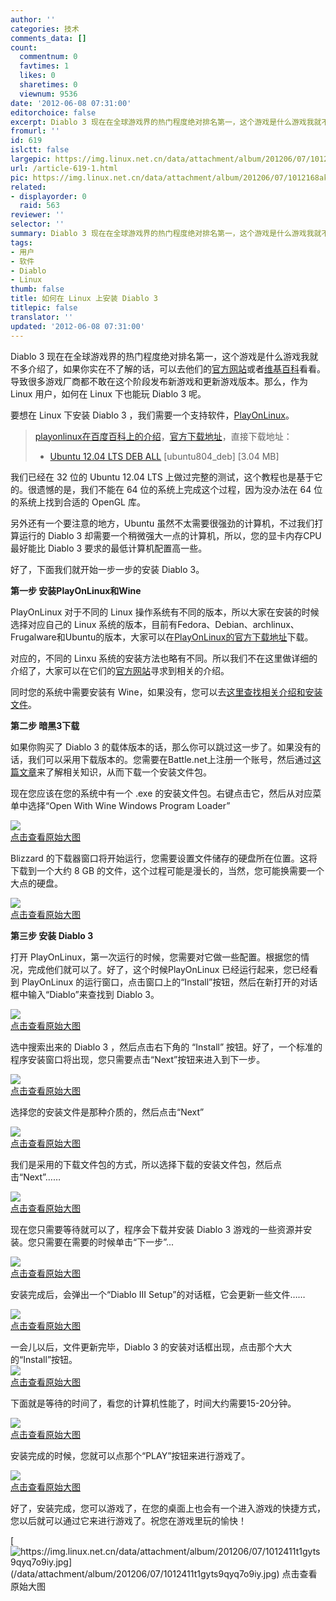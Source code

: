 ```yaml
---
author: ''
categories: 技术
comments_data: []
count:
  commentnum: 0
  favtimes: 1
  likes: 0
  sharetimes: 0
  viewnum: 9536
date: '2012-06-08 07:31:00'
editorchoice: false
excerpt: Diablo 3 现在在全球游戏界的热门程度绝对排名第一，这个游戏是什么游戏我就不多介绍了，如果你实在不了解的话，可以去他们的官方网站或者维基百科看看。导致很多游戏厂商都不敢在这个阶段发布新游戏和更新游戏版本  ...
fromurl: ''
id: 619
islctt: false
largepic: https://img.linux.net.cn/data/attachment/album/201206/07/1012168akm222igs8ke0gk.jpg
url: /article-619-1.html
pic: https://img.linux.net.cn/data/attachment/album/201206/07/1012168akm222igs8ke0gk.jpg.thumb.jpg
related:
- displayorder: 0
  raid: 563
reviewer: ''
selector: ''
summary: Diablo 3 现在在全球游戏界的热门程度绝对排名第一，这个游戏是什么游戏我就不多介绍了，如果你实在不了解的话，可以去他们的官方网站或者维基百科看看。导致很多游戏厂商都不敢在这个阶段发布新游戏和更新游戏版本  ...
tags:
- 用户
- 软件
- Diablo
- Linux
thumb: false
title: 如何在 Linux 上安装 Diablo 3
titlepic: false
translator: ''
updated: '2012-06-08 07:31:00'
---
```


Diablo 3 现在在全球游戏界的热门程度绝对排名第一，这个游戏是什么游戏我就不多介绍了，如果你实在不了解的话，可以去他们的[官方网站](http://eu.battle.net/d3/en/?-)或者[维基百科](http://en.wikipedia.org/wiki/Diablo_III)看看。导致很多游戏厂商都不敢在这个阶段发布新游戏和更新游戏版本。那么，作为 Linux 用户，如何在 Linux 下也能玩 Diablo 3 呢。


要想在 Linux 下安装 Diablo 3 ，我们需要一个支持软件，[PlayOnLinux](http://www.playonlinux.com/en/)。



> 
> [playonlinux在百度百科上的介绍](http://baike.baidu.com/view/4066345.htm)，[官方下载地址](http://www.playonlinux.com/en/download.html)，直接下载地址：
> 
> 
> * [Ubuntu 12.04 LTS DEB ALL](http://www.playonlinux.com/script_files/PlayOnLinux/4.1.1/PlayOnLinux_4.1.1.deb) [ubuntu804\_deb] [3.04 MB]
> 
> 
> 


我们已经在 32 位的 Ubuntu 12.04 LTS 上做过完整的测试，这个教程也是基于它的。很遗憾的是，我们不能在 64 位的系统上完成这个过程，因为没办法在 64 位的系统上找到合适的 OpenGL 库。


另外还有一个要注意的地方，Ubuntu 虽然不太需要很强劲的计算机，不过我们打算运行的 Diablo 3 却需要一个稍微强大一点的计算机，所以，您的显卡内存CPU最好能比 Diablo 3 要求的最低计算机配置高一些。


好了，下面我们就开始一步一步的安装 Diablo 3。


**第一步 安装PlayOnLinux和Wine**


PlayOnLinux 对于不同的 Linux 操作系统有不同的版本，所以大家在安装的时候选择对应自己的 Linux 系统的版本，目前有Fedora、Debian、archlinux、Frugalware和Ubuntu的版本，大家可以在[PlayOnLinux的官方下载地址](http://www.playonlinux.com/en/download.html)下载。


对应的，不同的 Linxu 系统的安装方法也略有不同。所以我们不在这里做详细的介绍了，大家可以在它们的[官方网站](http://www.playonlinux.com/en/)寻求到相关的介绍。


同时您的系统中需要安装有 Wine，如果没有，您可以去[这里查找相关介绍和安装文件](http://www.winehq.org/)。


**第二步 暗黑3下载**


如果你购买了 Diablo 3 的载体版本的话，那么你可以跳过这一步了。如果没有的话，我们可以采用下载版本的。您需要在Battle.net上注册一个账号，然后通过[这篇文章](http://eu.battle.net/d3/en/blog/4410912/New_Downloaders_for_English_and_German-12_05_2012#blog)来了解相关知识，从而下载一个安装文件包。


现在您应该在您的系统中有一个 .exe 的安装文件包。右键点击它，然后从对应菜单中选择“Open With Wine Windows Program Loader”


[![](/data/attachment/album/201206/07/1012168akm222igs8ke0gk.jpg)  
 点击查看原始大图](https://img.linux.net.cn/data/attachment/album/201206/07/1012168akm222igs8ke0gk.jpg)


Blizzard 的下载器窗口将开始运行，您需要设置文件储存的硬盘所在位置。这将下载到一个大约 8 GB 的文件，这个过程可能是漫长的，当然，您可能换需要一个大点的硬盘。


[![](/data/attachment/album/201206/07/101219bwl33jr5g2sma2za.jpg)  
 点击查看原始大图](https://img.linux.net.cn/data/attachment/album/201206/07/101219bwl33jr5g2sma2za.jpg)


**第三步 安装 Diablo 3**


打开 PlayOnLinux，第一次运行的时候，您需要对它做一些配置。根据您的情况，完成他们就可以了。好了，这个时候PlayOnLinux 已经运行起来，您已经看到 PlayOnLinux 的运行窗口，点击窗口上的“Install”按钮，然后在新打开的对话框中输入“Diablo”来查找到 Diablo 3。


[![](/data/attachment/album/201206/07/101221a2ty2z6vasasa8q8.jpg)  
 点击查看原始大图](https://img.linux.net.cn/data/attachment/album/201206/07/101221a2ty2z6vasasa8q8.jpg)


选中搜索出来的 Diablo 3 ，然后点击右下角的 “Install” 按钮。好了，一个标准的程序安装窗口将出现，您只需要点击“Next”按钮来进入到下一步。


[![](/data/attachment/album/201206/07/101223opv3e5fee1ewqw5z.jpg)  
 点击查看原始大图](https://img.linux.net.cn/data/attachment/album/201206/07/101223opv3e5fee1ewqw5z.jpg)


选择您的安装文件是那种介质的，然后点击“Next”


[![](/data/attachment/album/201206/07/101225n71x5171noxtx4w5.jpg)  
 点击查看原始大图](https://img.linux.net.cn/data/attachment/album/201206/07/101225n71x5171noxtx4w5.jpg)


我们是采用的下载文件包的方式，所以选择下载的安装文件包，然后点击“Next”……


[![](/data/attachment/album/201206/07/101227dj3oy3yv0ccjhujh.jpg)  
 点击查看原始大图](https://img.linux.net.cn/data/attachment/album/201206/07/101227dj3oy3yv0ccjhujh.jpg)


现在您只需要等待就可以了，程序会下载并安装 Diablo 3 游戏的一些资源并安装。您只需要在需要的时候单击“下一步”...


[![](/data/attachment/album/201206/07/101230cvaccvg8gckapkcc.jpg)  
 点击查看原始大图](https://img.linux.net.cn/data/attachment/album/201206/07/101230cvaccvg8gckapkcc.jpg)


安装完成后，会弹出一个“Diablo III Setup”的对话框，它会更新一些文件……


[![](/data/attachment/album/201206/07/101232omcmo28nia9m2an4.jpg)  
 点击查看原始大图](https://img.linux.net.cn/data/attachment/album/201206/07/101232omcmo28nia9m2an4.jpg)


一会儿以后，文件更新完毕，Diablo 3 的安装对话框出现，点击那个大大的“Install”按钮。  
 [![](/data/attachment/album/201206/07/1012347l6jclhsm67nn3qs.jpg)  
 点击查看原始大图](https://img.linux.net.cn/data/attachment/album/201206/07/1012347l6jclhsm67nn3qs.jpg)


下面就是等待的时间了，看您的计算机性能了，时间大约需要15-20分钟。


[![](/data/attachment/album/201206/07/1012367mq620x32lxmfd3q.jpg)  
 点击查看原始大图](https://img.linux.net.cn/data/attachment/album/201206/07/1012367mq620x32lxmfd3q.jpg)


安装完成的时候，您就可以点那个“PLAY”按钮来进行游戏了。


[![](/data/attachment/album/201206/07/101239tujyrlrrwyvrlpuu.jpg)  
 点击查看原始大图](https://img.linux.net.cn/data/attachment/album/201206/07/101239tujyrlrrwyvrlpuu.jpg)


好了，安装完成，您可以游戏了，在您的桌面上也会有一个进入游戏的快捷方式，您以后就可以通过它来进行游戏了。祝您在游戏里玩的愉快！


[![https://img.linux.net.cn/data/attachment/album/201206/07/1012411t1gyts9qyq7o9iy.jpg](/data/attachment/album/201206/07/1012411t1gyts9qyq7o9iy.jpg)  
 点击查看原始大图](https://img.linux.net.cn/data/attachment/album/201206/07/1012411t1gyts9qyq7o9iy.jpg)